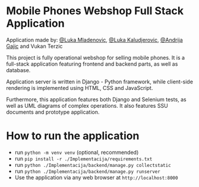 # Mobile Phones Webshop Full Stack Application
Application made by: [@Luka Mladenovic](https://github.com/mladenovicluka), [@Luka Kaludjerovic](https://github.com/LukaKaludjerovic), [@Andrija Gajic](https://github.com/adagajic) and Vukan Terzic 

This project is fully operational webshop for selling mobile phones. It is a full-stack application featuring frontend and backend parts, as well as database. 

Application server is written in Django - Python framework, while client-side rendering is implemented using HTML, CSS and JavaScript. 

Furthermore, this application features both Django and Selenium tests, as well as UML diagrams of complex operations. It also features SSU documents and prototype application. 

# How to run the application
* run `python -m venv venv` (optional, recommended)
* run `pip install -r ./Implementacija/requirements.txt`
* run `python ./Implementacija/backend/manage.py collectstatic`
* run `python ./Implementacija/backend/manage.py runserver`
* Use the application via any web browser at `http://localhost:8000`
